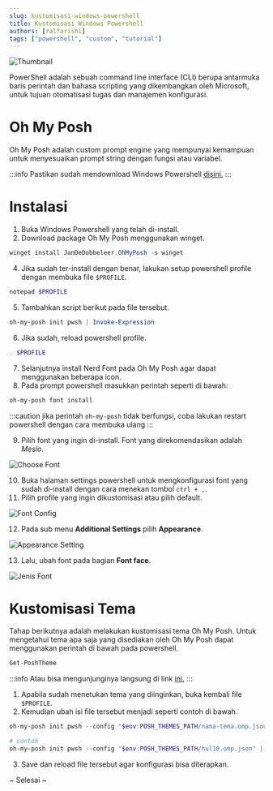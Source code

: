 ```yaml
---
slug: kustomisasi-windows-powershell
title: Kustomisasi Windows Powershell
authors: [ralfarishi]
tags: ["powershell", "custom", "tutorial"]
---
```


![Thumbnail](/img/blogs/kustomisasi-windows-powershell/wsl-thumb.png)

PowerShell adalah sebuah command line interface (CLI) berupa antarmuka baris
perintah dan bahasa scripting yang dikembangkan oleh Microsoft, untuk tujuan
otomatisasi tugas dan manajemen konfigurasi.

<!--truncate-->

# Oh My Posh

Oh My Posh adalah custom prompt engine yang mempunyai kemampuan untuk
menyesuaikan prompt string dengan fungsi atau variabel.

:::info
Pastikan sudah mendownload Windows Powershell [disini.](https://learn.microsoft.com/en-us/powershell/scripting/install/installing-powershell-on-windows?view=powershell-7.3#installing-the-msi-package)
:::

# Instalasi

1. Buka Windows Powershell yang telah di-install.
2. Download package Oh My Posh menggunakan winget.

```powershell
winget install JanDeDobbeleer.OhMyPosh -s winget
```

4. Jika sudah ter-install dengan benar, lakukan setup powershell profile dengan membuka file `$PROFILE`.

```powershell
notepad $PROFILE
```

5. Tambahkan script berikut pada file tersebut.

```powershell
oh-my-posh init pwsh | Invoke-Expression
```

6. Jika sudah, reload powershell profile.

```powershell
. $PROFILE
```

7. Selanjutnya install Nerd Font pada Oh My Posh agar dapat menggunakan beberapa icon.
8. Pada prompt powershell masukkan perintah seperti di bawah:

```powershell
oh-my-posh font install
```

:::caution
jika perintah `oh-my-posh` tidak berfungsi, coba lakukan restart powershell dengan cara membuka ulang
:::

9. Pilih font yang ingin di-install. Font yang direkomendasikan adalah _Meslo_.

![Choose Font](/img/blogs/kustomisasi-windows-powershell/choose-font.png)

10. Buka halaman settings powershell untuk mengkonfigurasi font yang sudah di-install dengan cara menekan tombol `ctrl + ,`.
11. Pilih profile yang ingin dikustomisasi atau pilih default.

![Font Config](/img/blogs/kustomisasi-windows-powershell/font-config.png)

12. Pada sub menu **Additional Settings** pilih **Appearance**.

![Appearance Setting](/img/blogs/kustomisasi-windows-powershell/font-config-2.png)

13. Lalu, ubah font pada bagian **Font face**.

![Jenis Font](/img/blogs/kustomisasi-windows-powershell/font-config-3.png)

# Kustomisasi Tema

Tahap berikutnya adalah melakukan kustomisasi tema Oh My Posh. Untuk
mengetahui tema apa saja yang disediakan oleh Oh My Posh dapat menggunakan
perintah di bawah pada powershell.

```powershell
Get-PoshTheme
```

:::info
Atau bisa mengunjunginya langsung di link [ini.](https://ohmyposh.dev/docs/themes)
:::

1. Apabila sudah menetukan tema yang diinginkan, buka kembali file `$PROFILE`.
2. Kemudian ubah isi file tersebut menjadi seperti contoh di bawah.

```powershell
oh-my-posh init pwsh --config "$env:POSH_THEMES_PATH/nama-tema.omp.json" | Invoke-Expression

# contoh
oh-my-posh init pwsh --config "$env:POSH_THEMES_PATH/hul10.omp.json" | Invoke-Expression
```

3. Save dan reload file tersebut agar konfigurasi bisa diterapkan.

~ Selesai ~
